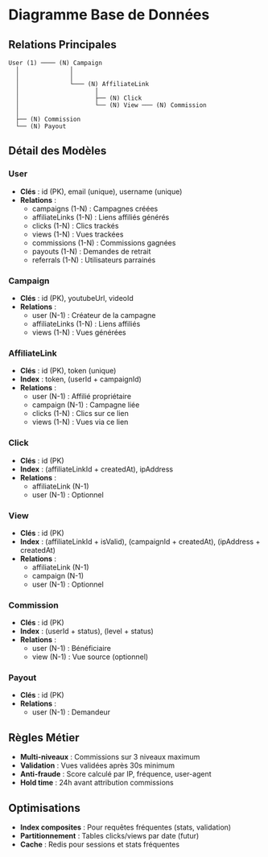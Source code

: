 # Diagramme Base de Données

## Relations Principales

```
User (1) ──── (N) Campaign
  │              │
  │              │
  │              └─── (N) AffiliateLink
  │                     │
  │                     ├── (N) Click
  │                     └── (N) View ─── (N) Commission
  │
  ├── (N) Commission
  └── (N) Payout
```

## Détail des Modèles

### User
- **Clés** : id (PK), email (unique), username (unique)
- **Relations** :
  - campaigns (1-N) : Campagnes créées
  - affiliateLinks (1-N) : Liens affiliés générés
  - clicks (1-N) : Clics trackés
  - views (1-N) : Vues trackées
  - commissions (1-N) : Commissions gagnées
  - payouts (1-N) : Demandes de retrait
  - referrals (1-N) : Utilisateurs parrainés

### Campaign
- **Clés** : id (PK), youtubeUrl, videoId
- **Relations** :
  - user (N-1) : Créateur de la campagne
  - affiliateLinks (1-N) : Liens affiliés
  - views (1-N) : Vues générées

### AffiliateLink
- **Clés** : id (PK), token (unique)
- **Index** : token, (userId + campaignId)
- **Relations** :
  - user (N-1) : Affilié propriétaire
  - campaign (N-1) : Campagne liée
  - clicks (1-N) : Clics sur ce lien
  - views (1-N) : Vues via ce lien

### Click
- **Clés** : id (PK)
- **Index** : (affiliateLinkId + createdAt), ipAddress
- **Relations** :
  - affiliateLink (N-1)
  - user (N-1) : Optionnel

### View
- **Clés** : id (PK)
- **Index** : (affiliateLinkId + isValid), (campaignId + createdAt), (ipAddress + createdAt)
- **Relations** :
  - affiliateLink (N-1)
  - campaign (N-1)
  - user (N-1) : Optionnel

### Commission
- **Clés** : id (PK)
- **Index** : (userId + status), (level + status)
- **Relations** :
  - user (N-1) : Bénéficiaire
  - view (N-1) : Vue source (optionnel)

### Payout
- **Clés** : id (PK)
- **Relations** :
  - user (N-1) : Demandeur

## Règles Métier
- **Multi-niveaux** : Commissions sur 3 niveaux maximum
- **Validation** : Vues validées après 30s minimum
- **Anti-fraude** : Score calculé par IP, fréquence, user-agent
- **Hold time** : 24h avant attribution commissions

## Optimisations
- **Index composites** : Pour requêtes fréquentes (stats, validation)
- **Partitionnement** : Tables clicks/views par date (futur)
- **Cache** : Redis pour sessions et stats fréquentes